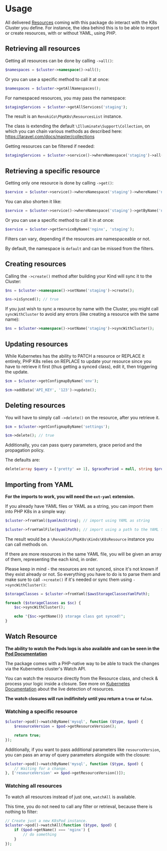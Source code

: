 # Usage

All delivered [Resources](Resources.md) coming with this package do interact with the K8s Cluster you define. For instance, the idea behind this is to be able to import or create resources, with or without YAML, using PHP.

## Retrieving all resources

Getting all resources can be done by calling `->all()`:

```php
$namespaces = $cluster->namespace()->all();
```

Or you can use a specific method to call it at once:

```php
$namespaces = $cluster->getAllNamespaces();
```

For namespaced resources, you may pass the namespace:

```php
$stagingServices = $cluster->getAllServices('staging');
```

The result is an `RenokiCo\PhpK8s\ResourcesList` instance.

The class is extending the default `\Illuminate\Support\Collection`, on which you can chain various methods as described here: https://laravel.com/docs/master/collections

Getting resources can be filtered if needed:

```php
$stagingServices = $cluster->service()->whereNamespace('staging')->all();
```

## Retrieving a specific resource

Getting only one resource is done by calling `->get()`:

```php
$service = $cluster->service()->whereNamespace('staging')->whereName('nginx')->get();
```

You can also shorten it like:

```php
$service = $cluster->service()->whereNamespace('staging')->getByName('nginx');
```

Or you can use a specific method to call it in at once:

```php
$service = $cluster->getServiceByName('nginx', 'staging');
```

Filters can vary, depending if the resources are namespaceable or not.

By default, the namespace is `default` and can be missed from the filters.

## Creating resources

Calling the `->create()` method after building your Kind will sync it to the Cluster:

```php
$ns = $cluster->namespace()->setName('staging')->create();

$ns->isSynced(); // true
```

If you just wish to sync a resource by name with the Cluster, you might call `syncWithCluster` to avoid any errors (like creating a resource with the same name):

```php
$ns = $cluster->namespace()->setName('staging')->syncWithCluster();
```

## Updating resources

While Kubernetes has the ability to PATCH a resource or REPLACE it entirely, PHP K8s relies on REPLACE to update your resource since you have to retrieve it first (thus getting a synced class), edit it, then triggering the update.

```php
$cm = $cluster->getConfigmapByName('env');

$cm->addData('API_KEY', '123')->update();
```

## Deleting resources

You will have to simply call `->delete()` on the resource, after you retrieve it.

```php
$cm = $cluster->getConfigmapByName('settings');

$cm->delete(); // true
```

Additionally, you can pass query parameters, grace period and the propagation policy.

The defaults are:

```php
delete(array $query = ['pretty' => 1], $gracePeriod = null, string $propagationPolicy = 'Foreground'
```

## Importing from YAML

**For the imports to work, you will need the `ext-yaml` extension.**

If you already have YAML files or YAML as a string, you can import them into PHP K8s in a simple way:

```php
$cluster->fromYaml($yamlAsString); // import using YAML as string

$cluster->fromYamlFile($yamlPath); // import using a path to the YAML file
```

The result would be a `\RenokiCo\PhpK8s\Kinds\K8sResource` instance you can call methods on.

If there are more resources in the same YAML file, you will be given an array of them, representing the each kind, in order.

Please keep in mind - the resources are not synced, since it's not known if they exist already or not. So everything you have to do is to parse them and make sure to call `->create()` if it's needed or sync them using `->syncWithCluster()`:

```php
$storageClasses = $cluster->fromYaml($awsStorageClassesYamlPath);

foreach ($storageClasses as $sc) {
    $sc->syncWithCluster();

    echo "{$sc->getName()} storage class got synced!";
}
```

## Watch Resource

**The ability to watch the Pods logs is also available and can be seen in the [Pod Documentation](kinds/Pod.md#pod-logs)**

The package comes with a PHP-native way to be able to track the changes via the Kubernetes cluster's Watch API.

You can watch the resource directly from the Resource class, and check & process your logic inside a closure. See more on [Kubernetes Documentation](https://kubernetes.io/docs/reference/using-api/api-concepts/#efficient-detection-of-changes) about the live detection of resources.

**The watch closures will run indifinitely until you return a `true` or `false`.**

### Watching a specific resource

```php
$cluster->pod()->watchByName('mysql', function ($type, $pod) {
    $resourceVersion = $pod->getResourceVersion();

    return true;
});
```

Additionally, if you want to pass additional parameters like `resourceVersion`, you can pass an array of query parameters alongside with the closure:

```php
$cluster->pod()->watchByName('mysql', function ($type, $pod) {
    // Waiting for a change.
}, ['resourceVersion' => $pod->getResourceVersion()]);
```

### Watching all resources

To watch all resources instead of just one, `watchAll` is available.

This time, you do not need to call any filter or retrieval, because there is nothing to filter:

```php
// Create just a new K8sPod instance.
$cluster->pod()->watchAll(function ($type, $pod) {
    if ($pod->getName() === 'nginx') {
        // do something
    }
});
```
